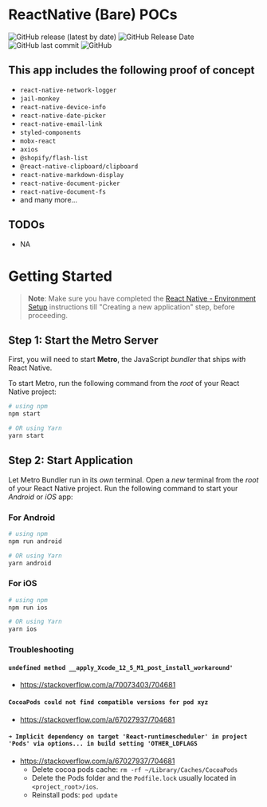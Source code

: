# ReactNative (Bare) POCs

![GitHub release (latest by date)](https://img.shields.io/github/v/release/amwebexpert/poc-archiver-bare) ![GitHub Release Date](https://img.shields.io/github/release-date/amwebexpert/poc-archiver-bare) ![GitHub last commit](https://img.shields.io/github/last-commit/amwebexpert/poc-archiver-bare) ![GitHub](https://img.shields.io/github/license/amwebexpert/poc-archiver-bare)

## This app includes the following proof of concept

- `react-native-network-logger`
- `jail-monkey`
- `react-native-device-info`
- `react-native-date-picker`
- `react-native-email-link`
- `styled-components`
- `mobx-react`
- `axios`
- `@shopify/flash-list`
- `@react-native-clipboard/clipboard`
- `react-native-markdown-display`
- `react-native-document-picker`
- `react-native-document-fs`
- and many more...

## TODOs

- NA

# Getting Started

> **Note**: Make sure you have completed the [React Native - Environment Setup](https://reactnative.dev/docs/environment-setup) instructions till "Creating a new application" step, before proceeding.

## Step 1: Start the Metro Server

First, you will need to start **Metro**, the JavaScript _bundler_ that ships _with_ React Native.

To start Metro, run the following command from the _root_ of your React Native project:

```bash
# using npm
npm start

# OR using Yarn
yarn start
```

## Step 2: Start Application

Let Metro Bundler run in its _own_ terminal. Open a _new_ terminal from the _root_ of your React Native project. Run the following command to start your _Android_ or _iOS_ app:

### For Android

```bash
# using npm
npm run android

# OR using Yarn
yarn android
```

### For iOS

```bash
# using npm
npm run ios

# OR using Yarn
yarn ios
```

### Troubleshooting

#### `undefined method __apply_Xcode_12_5_M1_post_install_workaround'`

- https://stackoverflow.com/a/70073403/704681

#### `CocoaPods could not find compatible versions for pod xyz`

- https://stackoverflow.com/a/67027937/704681

#### `➜ Implicit dependency on target 'React-runtimescheduler' in project 'Pods' via options... in build setting 'OTHER_LDFLAGS`

- https://stackoverflow.com/a/67027937/704681
  - Delete cocoa pods cache: `rm -rf ~/Library/Caches/CocoaPods`
  - Delete the Pods folder and the `Podfile.lock` usually located in `<project_root>/ios`.
  - Reinstall pods: `pod update`
